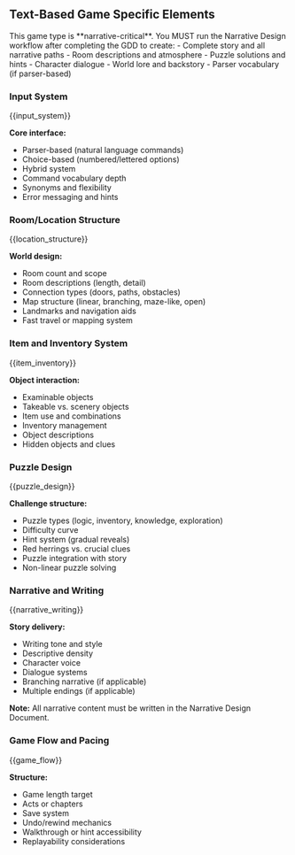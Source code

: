 ## Text-Based Game Specific Elements

<narrative-workflow-critical>
This game type is **narrative-critical**. You MUST run the Narrative Design workflow after completing the GDD to create:
- Complete story and all narrative paths
- Room descriptions and atmosphere
- Puzzle solutions and hints
- Character dialogue
- World lore and backstory
- Parser vocabulary (if parser-based)
</narrative-workflow-critical>

### Input System

{{input_system}}

**Core interface:**

- Parser-based (natural language commands)
- Choice-based (numbered/lettered options)
- Hybrid system
- Command vocabulary depth
- Synonyms and flexibility
- Error messaging and hints

### Room/Location Structure

{{location_structure}}

**World design:**

- Room count and scope
- Room descriptions (length, detail)
- Connection types (doors, paths, obstacles)
- Map structure (linear, branching, maze-like, open)
- Landmarks and navigation aids
- Fast travel or mapping system

### Item and Inventory System

{{item_inventory}}

**Object interaction:**

- Examinable objects
- Takeable vs. scenery objects
- Item use and combinations
- Inventory management
- Object descriptions
- Hidden objects and clues

### Puzzle Design

{{puzzle_design}}

**Challenge structure:**

- Puzzle types (logic, inventory, knowledge, exploration)
- Difficulty curve
- Hint system (gradual reveals)
- Red herrings vs. crucial clues
- Puzzle integration with story
- Non-linear puzzle solving

### Narrative and Writing

{{narrative_writing}}

**Story delivery:**

- Writing tone and style
- Descriptive density
- Character voice
- Dialogue systems
- Branching narrative (if applicable)
- Multiple endings (if applicable)

**Note:** All narrative content must be written in the Narrative Design Document.

### Game Flow and Pacing

{{game_flow}}

**Structure:**

- Game length target
- Acts or chapters
- Save system
- Undo/rewind mechanics
- Walkthrough or hint accessibility
- Replayability considerations
